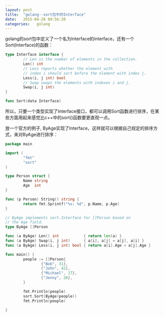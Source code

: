 ```yaml
---
layout: post
title:  "golang--sort包中的Interface"
date:   2015-04-28 09:56:20
categories:   golang
---
```


golang的sort包中定义了一个名为Interface的interface，还有一个Sort(Interface)的函数：

``` go
type Interface interface {
        // Len is the number of elements in the collection.
        Len() int
        // Less reports whether the element with
        // index i should sort before the element with index j.
        Less(i, j int) bool
        // Swap swaps the elements with indexes i and j.
        Swap(i, j int)
}

func Sort(data Interface)
```

所以，只要一个类型实现了Interface接口，都可以调用Sort函数进行排序，在某些方面用起来感觉比c++中的sort()函数要更直观一点。

放一个官方的例子, ByAge实现了Interface，这样就可以根据自己规定的排序方式，来对ByAge进行排序：

``` go
package main

import (
        "fmt"
        "sort"
)

type Person struct {
        Name string
        Age  int
}

func (p Person) String() string {
        return fmt.Sprintf("%s: %d", p.Name, p.Age)
}

// ByAge implements sort.Interface for []Person based on
// the Age field.
type ByAge []Person

func (a ByAge) Len() int           { return len(a) }
func (a ByAge) Swap(i, j int)      { a[i], a[j] = a[j], a[i] }
func (a ByAge) Less(i, j int) bool { return a[i].Age < a[j].Age }

func main() {
        people := []Person{
                {"Bob", 31},
                {"John", 42},
                {"Michael", 17},
                {"Jenny", 26},
        }

        fmt.Println(people)
        sort.Sort(ByAge(people))
        fmt.Println(people)

}

```